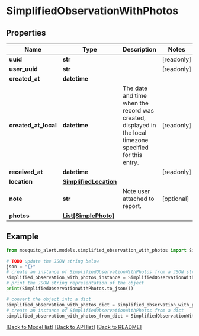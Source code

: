 # SimplifiedObservationWithPhotos


## Properties

Name | Type | Description | Notes
------------ | ------------- | ------------- | -------------
**uuid** | **str** |  | [readonly] 
**user_uuid** | **str** |  | [readonly] 
**created_at** | **datetime** |  | 
**created_at_local** | **datetime** | The date and time when the record was created, displayed in the local timezone specified for this entry. | [readonly] 
**received_at** | **datetime** |  | [readonly] 
**location** | [**SimplifiedLocation**](SimplifiedLocation.md) |  | 
**note** | **str** | Note user attached to report. | [optional] 
**photos** | [**List[SimplePhoto]**](SimplePhoto.md) |  | 

## Example

```python
from mosquito_alert.models.simplified_observation_with_photos import SimplifiedObservationWithPhotos

# TODO update the JSON string below
json = "{}"
# create an instance of SimplifiedObservationWithPhotos from a JSON string
simplified_observation_with_photos_instance = SimplifiedObservationWithPhotos.from_json(json)
# print the JSON string representation of the object
print(SimplifiedObservationWithPhotos.to_json())

# convert the object into a dict
simplified_observation_with_photos_dict = simplified_observation_with_photos_instance.to_dict()
# create an instance of SimplifiedObservationWithPhotos from a dict
simplified_observation_with_photos_from_dict = SimplifiedObservationWithPhotos.from_dict(simplified_observation_with_photos_dict)
```
[[Back to Model list]](../README.md#documentation-for-models) [[Back to API list]](../README.md#documentation-for-api-endpoints) [[Back to README]](../README.md)


